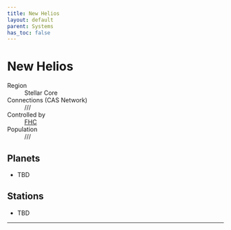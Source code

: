 ```yaml
---
title: New Helios
layout: default
parent: Systems
has_toc: false
---
```


# New Helios
<dl>
    <dt>Region</dt><dd>Stellar Core</dd>
    <dt>Connections (CAS Network)</dt><dd>///</dd>
    <dt>Controlled by</dt><dd><a href="../../factions/fhc.html">FHC</a></dd>
    <dt>Population</dt><dd>///</dd>
</dl>

## Planets
* TBD

## Stations
* TBD

----
